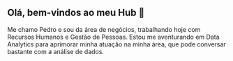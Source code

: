 ## Olá, bem-vindos ao meu Hub 👋

<!--
**oliveirapedroz/oliveirapedroz** is a ✨ _special_ ✨ repository because its `README.md` (this file) appears on your GitHub profile.

Here are some ideas to get you started:

- 🔭 I’m currently working on ...
- 🌱 I’m currently learning ...
- 👯 I’m looking to collaborate on ...
- 🤔 I’m looking for help with ...
- 💬 Ask me about ...
- 📫 How to reach me: ...
- 😄 Pronouns: ...
- ⚡ Fun fact: ...
-->
Me chamo Pedro e sou da área de negócios, trabalhando hoje com Recursos Humanos e Gestão de Pessoas. Estou me aventurando em Data Analytics para aprimorar minha atuação na minha área, que pode conversar bastante com a análise de dados.
